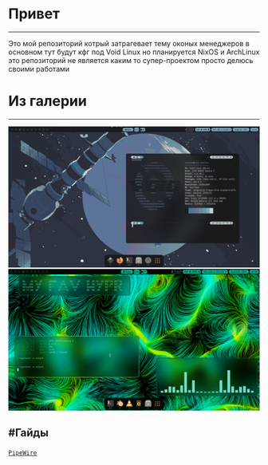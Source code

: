 # Привет
-----------------------------------------------------------------------------------------------
Это мой репозиторий котрый затрагевает тему оконых менеджеров в основном тут будут кфг
под Void Linux
но планируется NixOS и ArchLinux
это репозиторий не является каким то супер-проектом просто делюсь своими работами

# Из галерии
-----------------------------------------------------------------------------------------------------------
![img1](.img/hypr-catppuccin.png)
![img2](hypr-catppuccinv2.png)

#Гайды
-----------------------------------------------------------------------------------------------------------
[```PipeWire```](https://github.com/binarylinuxx/binary-dots/blob/main/guides/pipewire-setup.md)
